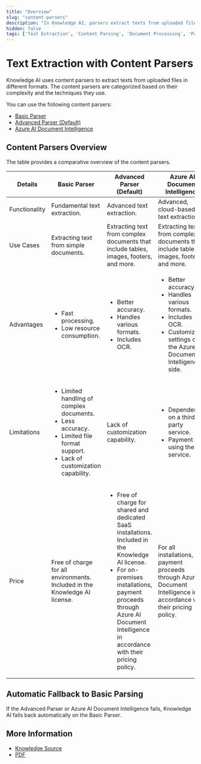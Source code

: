 ```yaml
---
title: "Overview"
slug: "content-parsers"
description: "In Knowledge AI, parsers extract texts from uploaded files in different formats. These parsers are categorized based on their complexity and the techniques they use."
hidden: false
tags: ['Text Extraction', 'Content Parsing', 'Document Processing', 'Parsers', 'OCR', 'Knowledge Processing', 'Data Extraction']
---
```


# Text Extraction with Content Parsers

Knowledge AI uses content parsers to extract texts from uploaded files in different formats. The content parsers are categorized based on their complexity and the techniques they use.

You can use the following content parsers:

- [Basic Parser](basic-parser.md)
- [Advanced Parser (Default)](advanced-parser.md)
- [Azure AI Document Intelligence](azure-ai.md)

## Content Parsers Overview

The table provides a comparative overview of the content parsers.

| Details       | Basic Parser                                                                                                                                                      | Advanced Parser (Default)                                                                                                                                                                                                                                   | Azure AI Document Intelligence                                                                                                                                      |
|---------------|-------------------------------------------------------------------------------------------------------------------------------------------------------------------|-------------------------------------------------------------------------------------------------------------------------------------------------------------------------------------------------------------------------------------------------------------|---------------------------------------------------------------------------------------------------------------------------------------------------------------------|
| Functionality | Fundamental text extraction.                                                                                                                                      | Advanced text extraction.                                                                                                                                                                                                                                   | Advanced, cloud-based text extraction.                                                                                                                              |
| Use Cases     | Extracting text from simple documents.                                                                                                                            | Extracting text from complex documents that include tables, images, footers, and more.                                                                                                                                                                      | Extracting text from complex documents that include tables, images, footers, and more.                                                                              |
| Advantages    | <ul><li>Fast processing.</li><li>Low resource consumption.</li></ul>                                                                                              | <ul><li>Better accuracy.</li><li>Handles various formats.</li><li>Includes OCR.</li></ul>                                                                                                                                                                   | <ul><li>Better accuracy.</li><li>Handles various formats.</li><li>Includes OCR.</li><li>Customizable settings on the Azure AI Document Intelligence side.</li></ul> |
| Limitations   | <ul><li>Limited handling of complex documents. </li><li>Less accuracy. </li><li>Limited file format support. </li><li>Lack of customization capability.</li></ul> | Lack of customization capability.                                                                                                                                                                                                                           | <ul><li>Dependency on a third-party service. </li><li>Payment for using the service.</li></ul>                                                                      |
| Price         | Free of charge for all environments. Included in the Knowledge AI license.                                                                                        | <ul><li>Free of charge for shared and dedicated SaaS installations. Included in the Knowledge AI license.</li><li>For on-premises installations, payment proceeds through Azure AI Document Intelligence in accordance with their pricing policy.</li></ul> | For all installations, payment proceeds through Azure AI Document Intelligence in accordance with their pricing policy.                                             |

## Automatic Fallback to Basic Parsing

If the Advanced Parser or Azure AI Document Intelligence fails, Knowledge AI falls back automatically on the Basic Parser.

## More Information

- [Knowledge Source](../knowledge-source.md)
- [PDF](../../knowledge-source/text-formats/pdf.md)
